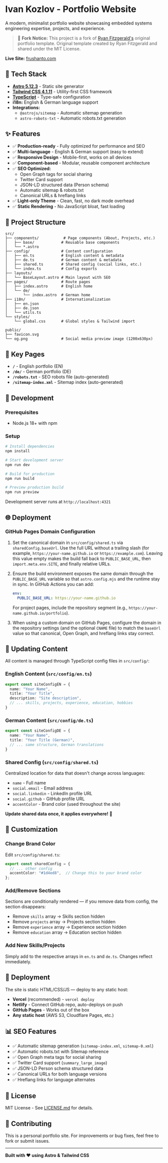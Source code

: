 # Ivan Kozlov - Portfolio Website

A modern, minimalist portfolio website showcasing embedded systems engineering expertise, projects, and experience.

> 🔀 **Fork Notice:** This project is a fork of [Ryan Fitzgerald's](https://github.com/RyanFitzgerald) original portfolio template. Original template created by Ryan Fitzgerald and shared under the MIT License.

**Live Site:** [frushanto.com](https://frushanto.com)

## 🚀 Tech Stack

- **[Astro 5.12.3](https://astro.build/)** - Static site generator
- **[Tailwind CSS 4.1.11](https://tailwindcss.com/)** - Utility-first CSS framework
- **[TypeScript](https://www.typescriptlang.org/)** - Type-safe configuration
- **i18n:** English & German language support
- **Integrations:**
  - `@astrojs/sitemap` - Automatic sitemap generation
  - `astro-robots-txt` - Automatic robots.txt generation

## ✨ Features

- ✅ **Production-ready** - Fully optimized for performance and SEO
- ✅ **Multi-language** - English & German support (easy to extend)
- ✅ **Responsive Design** - Mobile-first, works on all devices
- ✅ **Component-based** - Modular, reusable component architecture
- ✅ **SEO Optimized:**
  - Open Graph tags for social sharing
  - Twitter Card support
  - JSON-LD structured data (Person schema)
  - Automatic sitemap & robots.txt
  - Canonical URLs & hreflang links
- ✅ **Light-only Theme** - Clean, fast, no dark mode overhead
- ✅ **Static Rendering** - No JavaScript bloat, fast loading

## 📁 Project Structure

```
src/
├── components/           # Page components (About, Projects, etc.)
│   ├── base/            # Reusable base components
│   └── *.astro
├── config/              # Content configuration
│   ├── en.ts            # English content & metadata
│   ├── de.ts            # German content & metadata
│   ├── shared.ts        # Shared config (social links, etc.)
│   └── index.ts         # Config exports
├── layouts/
│   └── BaseLayout.astro # Main layout with SEO
├── pages/               # Route pages
│   ├── index.astro      # English home
│   └── de/
│       └── index.astro  # German home
├── i18n/                # Internationalization
│   ├── en.json
│   ├── de.json
│   └── utils.ts
└── styles/
    └── global.css       # Global styles & Tailwind import

public/
├── favicon.svg
└── og.png               # Social media preview image (1200x630px)
```

## 🎯 Key Pages

- **`/`** - English portfolio (EN)
- **`/de/`** - German portfolio (DE)
- **`/robots.txt`** - SEO robots file (auto-generated)
- **`/sitemap-index.xml`** - Sitemap index (auto-generated)

## 🔧 Development

### Prerequisites
- Node.js 18+ with npm

### Setup

```bash
# Install dependencies
npm install

# Start development server
npm run dev

# Build for production
npm run build

# Preview production build
npm run preview
```

Development server runs at `http://localhost:4321`

## 🌐 Deployment

### GitHub Pages Domain Configuration

1. Set the canonical domain in `src/config/shared.ts` via `sharedConfig.baseUrl`. Use the full URL without a trailing slash (for example, `https://your-name.github.io` or `https://example.com`). Leaving this value empty makes the build fall back to `PUBLIC_BASE_URL`, then `import.meta.env.SITE`, and finally relative URLs.
2. Ensure the build environment exposes the same domain through the `PUBLIC_BASE_URL` variable so that `astro.config.mjs` and the runtime stay in sync. In GitHub Actions you can add:

   ```yaml
   env:
     PUBLIC_BASE_URL: https://your-name.github.io
   ```

   For project pages, include the repository segment (e.g., `https://your-name.github.io/portfolio`).
3. When using a custom domain on GitHub Pages, configure the domain in the repository settings (and the optional `CNAME` file) to match the `baseUrl` value so that canonical, Open Graph, and hreflang links stay correct.

## 📝 Updating Content

All content is managed through TypeScript config files in `src/config/`:

### English Content (`src/config/en.ts`)
```typescript
export const siteConfigEN = {
  name: "Your Name",
  title: "Your Title",
  description: "Site description",
  // ... skills, projects, experience, education, hobbies
}
```

### German Content (`src/config/de.ts`)
```typescript
export const siteConfigDE = {
  name: "Your Name",
  title: "Your Title (German)",
  // ... same structure, German translations
}
```

### Shared Config (`src/config/shared.ts`)
Centralized location for data that doesn't change across languages:
- `name` - Full name
- `social.email` - Email address
- `social.linkedin` - LinkedIn profile URL
- `social.github` - GitHub profile URL
- `accentColor` - Brand color (used throughout the site)

**Update shared data once, it applies everywhere!** 🎯

## 🎨 Customization

### Change Brand Color

Edit `src/config/shared.ts`:
```typescript
export const sharedConfig = {
  // ... other config
  accentColor: "#1d4ed8",  // Change this to your brand color
};
```

### Add/Remove Sections

Sections are conditionally rendered — if you remove data from config, the section disappears:
- Remove `skills` array → Skills section hidden
- Remove `projects` array → Projects section hidden
- Remove `experience` array → Experience section hidden
- Remove `education` array → Education section hidden

### Add New Skills/Projects

Simply add to the respective arrays in `en.ts` and `de.ts`. Changes reflect immediately.

## 🚢 Deployment

The site is static HTML/CSS/JS — deploy to any static host:

- **Vercel** (recommended) - `vercel deploy`
- **Netlify** - Connect GitHub repo, auto-deploys on push
- **GitHub Pages** - Works out of the box
- **Any static host** (AWS S3, Cloudflare Pages, etc.)

## 📊 SEO Features

- ✅ Automatic sitemap generation (`sitemap-index.xml`, `sitemap-0.xml`)
- ✅ Automatic robots.txt with Sitemap reference
- ✅ Open Graph meta tags for social sharing
- ✅ Twitter Card support (`summary_large_image`)
- ✅ JSON-LD Person schema structured data
- ✅ Canonical URLs for both language versions
- ✅ Hreflang links for language alternates

## 📄 License

MIT License - See [LICENSE.md](LICENSE.md) for details.

## 🤝 Contributing

This is a personal portfolio site. For improvements or bug fixes, feel free to fork or submit issues.

---

**Built with ❤️ using Astro & Tailwind CSS**
